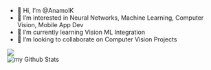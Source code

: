 - 👋 Hi, I’m @AnamolK
- 👀 I’m interested in Neural Networks, Machine Learning, Computer Vision, Mobile App Dev
- 🌱 I’m currently learning Vision ML Integration
- 💞️ I’m looking to collaborate on Computer Vision Projects

[![](https://visitcount.itsvg.in/api?id=AnamolK&label=Profile%20Views&color=11&icon=3&pretty=false)](https://visitcount.itsvg.in)
<br/>
<img align="center" src="https://github-readme-stats.vercel.app/api?username=AnamolK&include_all_commits=true&count_private=true&show_icons=true&line_height=20&title_color=2B5BBD&icon_color=1124BB&text_color=A1A1A1&bg_color=0,000000,130F40" alt="my Github Stats"/>
<!---
AnamolK/AnamolK is a ✨ special ✨ repository because its `README.md` (this file) appears on your GitHub profile.
You can click the Preview link to take a look at your changes.
--->

